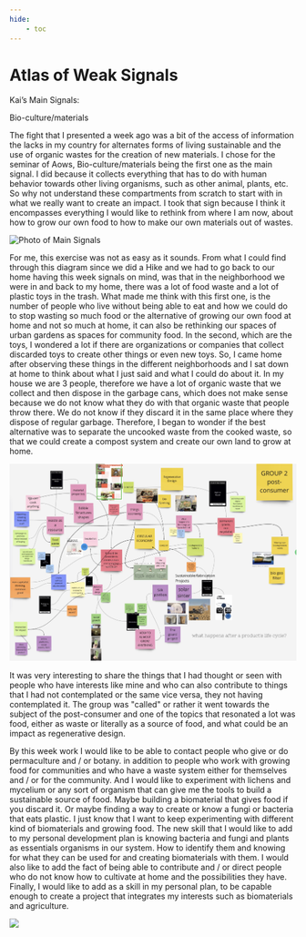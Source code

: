 ```yaml
---
hide:
    - toc
---
```


# Atlas of Weak Signals


Kai’s Main Signals:

Bio-culture/materials

The fight that I presented a week ago was a bit of the access of information the lacks in my country for alternates forms of living sustainable and the use of organic wastes for the creation of new materials. I chose for the seminar of Aows, Bio-culture/materials being the first one as the main signal. I did because it collects everything that has to do with human behavior towards other living organisms, such as other animal, plants, etc. So why not understand these compartments from scratch to start with in what we really want to create an impact. I took that sign because I think it encompasses everything I would like to rethink from where I am now, about how to grow our own food to how to make our own materials out of wastes.

<img src= "../../images/Weaksignals.png" alt="Photo of Main Signals">

For me, this exercise was not as easy as it sounds. From what I could find through this diagram since we did a Hike and we had to go back to our home having this week signals on mind, was that in the neighborhood we were in and back to my home, there was a lot of food waste and a lot of plastic toys in the trash. What made me think with this first one, is the number of people who live without being able to eat and how we could do to stop wasting so much food or the alternative of growing our own food at home and not so much at home, it can also be rethinking our spaces of urban gardens as spaces for community food. In the second, which are the toys, I wondered a lot if there are organizations or companies that collect discarded toys to create other things or even new toys. So, I came home after observing these things in the different neighborhoods and I sat down at home to think about what I just said and what I could do about it. In my house we are 3 people, therefore we have a lot of organic waste that we collect and then dispose in the garbage cans, which does not make sense because we do not know what they do with that organic waste that people throw there. We do not know if they discard it in the same place where they dispose of regular garbage. Therefore, I began to wonder if the best alternative was to separate the uncooked waste from the cooked waste, so that we could create a compost system and create our own land to grow at home. 

<img src= "../../images/GroupDiscussion.jpg" alt="Photo of Group Discussion">


It was very interesting to share the things that I had thought or seen with people who have interests like mine and who can also contribute to things that I had not contemplated or the same vice versa, they not having contemplated it. The group was "called" or rather it went towards the subject of the post-consumer and one of the topics that resonated a lot was food, either as waste or literally as a source of food, and what could be an impact as regenerative design.

By this week work I would like to be able to contact people who give or do permaculture and / or botany. in addition to people who work with growing food for communities and who have a waste system either for themselves and / or for the community. And I would like to experiment with lichens and mycelium or any sort of organism that can give me the tools to build a sustainable source of food. Maybe building a biomaterial that gives food if you discard it. Or maybe finding a way to create or know a fungi or bacteria that eats plastic. I just know that I want to keep experimenting with different kind of biomaterials and growing food.
The new skill that I would like to add to my personal development plan is knowing bacteria and fungi and plants as essentials organisms in our system. How to identify them and knowing for what they can be used for and creating biomaterials with them. I would also like to add the fact of being able to contribute and / or direct people who do not know how to cultivate at home and the possibilities they have. Finally, I would like to add as a skill in my personal plan, to be capable enough to create a project that integrates my interests such as biomaterials and agriculture.



![](../images/MT01/scorpio_blow.jpg)
